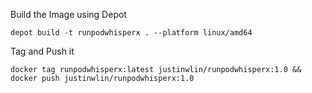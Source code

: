 Build the Image using Depot

```
depot build -t runpodwhisperx . --platform linux/amd64
```

Tag and Push it

```
docker tag runpodwhisperx:latest justinwlin/runpodwhisperx:1.0 && docker push justinwlin/runpodwhisperx:1.0
```
